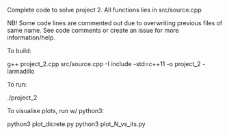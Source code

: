 Complete code to solve project 2.
All functions lies in src/source.cpp

NB!
Some code lines are commented out due to overwriting previous files of same
name. See code comments or create an issue for more information/help.

To build:

g++ project_2.cpp src/source.cpp -I include -std=c++11 -o project_2 -larmadillo

To run:

./project_2

To visualise plots, run w/ python3:

python3 plot_dicrete.py
python3 plot_N_vs_its.py
